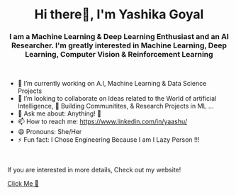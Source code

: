 <!-- ### Hi there 👋 -->

<!--
**Yaashu/Yaashu** is a ✨ _special_ ✨ repository because its `README.md` (this file) appears on your GitHub profile.

Here are some ideas to get you started:

- 🔭 I’m currently working on ...
- 🌱 I’m currently learning ...
- 👯 I’m looking to collaborate on ...
- 🤔 I’m looking for help with ...
- 💬 Ask me about ...
- 📫 How to reach me: ...
- 😄 Pronouns: 
- ⚡ Fun fact: ...
-->



<h1 align="center">Hi there👋, I'm Yashika Goyal</h1>
<h3 align="center">I am a Machine Learning & Deep Learning Enthusiast and an AI Researcher. I'm greatly interested in Machine Learning, Deep Learning, Computer Vision & Reinforcement Learning</h3>

<br>

- 🔭 I’m currently working on A.I, Machine Learning & Data Science Projects 
- 👯 I’m looking to collaborate on Ideas related to the World of artificial Intelligence, 🌱 Building Communitites, & Research Projects in ML ...
- 💬 Ask me about: Anything! 🤔
- 📫 How to reach me: https://www.linkedin.com/in/yaashu/
- 😄 Pronouns: She/Her
- ⚡ Fun fact: I Chose Engineering Because I am I Lazy Person !!!

<br>

<p>If you are interested in more details, Check out my website! <p>
<a href="https://yaashu.github.io/Yashika_Goyal/">Click Me 🦄</a>
